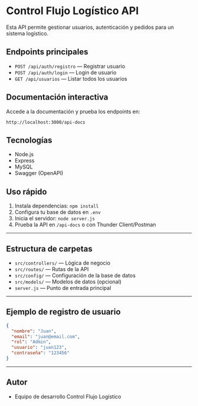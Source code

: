 # Control Flujo Logístico API

Esta API permite gestionar usuarios, autenticación y pedidos para un sistema logístico.

## Endpoints principales

- `POST /api/auth/registro` — Registrar usuario
- `POST /api/auth/login` — Login de usuario
- `GET /api/usuarios` — Listar todos los usuarios

## Documentación interactiva

Accede a la documentación y prueba los endpoints en:

```
http://localhost:3000/api-docs
```

## Tecnologías
- Node.js
- Express
- MySQL
- Swagger (OpenAPI)

## Uso rápido
1. Instala dependencias: `npm install`
2. Configura tu base de datos en `.env`
3. Inicia el servidor: `node server.js`
4. Prueba la API en `/api-docs` o con Thunder Client/Postman

---

## Estructura de carpetas

- `src/controllers/` — Lógica de negocio
- `src/routes/` — Rutas de la API
- `src/config/` — Configuración de la base de datos
- `src/models/` — Modelos de datos (opcional)
- `server.js` — Punto de entrada principal

---

## Ejemplo de registro de usuario

```json
{
  "nombre": "Juan",
  "email": "juan@email.com",
  "rol": "Admin",
  "usuario": "juan123",
  "contraseña": "123456"
}
```

---

## Autor
- Equipo de desarrollo Control Flujo Logístico
